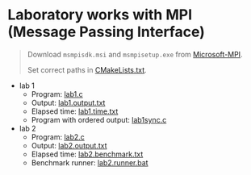 # Laboratory works with MPI (Message Passing Interface)

> Download `msmpisdk.msi` and `msmpisetup.exe` from
> [Microsoft-MPI](https://github.com/microsoft/Microsoft-MPI/releases).
>
> Set correct paths in [CMakeLists.txt](CMakeLists.txt).

- lab 1
    - Program: [lab1.c](lab1.c)
    - Output: [lab1.output.txt](lab1.output.txt)
    - Elapsed time: [lab1.time.txt](lab1.time.txt)
    - Program with ordered output: [lab1sync.c](lab1sync.c)
- lab 2
    - Program: [lab2.c](lab2.c)
    - Output: [lab2.output.txt](lab2.output.txt)
    - Elapsed time: [lab2.benchmark.txt](lab2.benchmark.txt)
    - Benchmark runner: [lab2.runner.bat](lab2.runner.bat)
